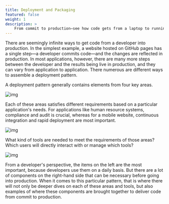 ```yaml
---
title: Deployment and Packaging
featured: false
weight: 1
description: >
    From commit to production—see how code gets from a laptop to running live in production.
---
```


There are seemingly infinite ways to get code from a developer into production. In the simplest example, a website hosted on GitHub pages has a single step—a developer commits code—and the changes are reflected in production. In most applications, however, there are many more steps between the developer and the results being live in production, and they can vary from application to application. There numerous are different ways to assemble a deployment pattern.

A deployment pattern generally contains elements from four key areas.

 ![img](/images/patterns/deployment/diagrams/path-to-prod-1.png)

Each of these areas satisfies different requirements based on a particular application's needs. For applications like human resource systems, compliance and audit is crucial, whereas for a mobile website, continuous integration and rapid deployment are most important.

 ![img](/images/patterns/deployment/diagrams/path-to-prod-2.png)

What kind of tools are needed to meet the requirements of those areas? Which users will directly interact with or manage which tools?

 ![img](/images/patterns/deployment/diagrams/path-to-prod-3.png)

From a developer's perspective, the items on the left are the most important, because developers use them on a daily basis. But there are a lot of components on the right-hand side that can be necessary before going into production. When it comes to this particular pattern, that is where there will not only be deeper dives on each of these areas and tools, but also examples of where these components are brought together to deliver code from commit to production.